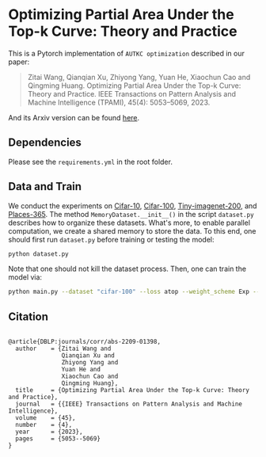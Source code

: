 # Optimizing Partial Area Under the Top-k Curve: Theory and Practice

This is a Pytorch implementation of `AUTKC optimization` described in our paper:

> Zitai Wang, Qianqian Xu, Zhiyong Yang, Yuan He, Xiaochun Cao and Qingming Huang. Optimizing Partial Area Under the Top-k Curve: Theory and Practice. IEEE Transactions on Pattern Analysis and Machine Intelligence (TPAMI), 45(4): 5053–5069, 2023.

And its Arxiv version can be found [here](https://arxiv.org/pdf/2209.01398.pdf).

## Dependencies
Please see the `requirements.yml` in the root folder.


## Data and Train
We conduct the experiments on [Cifar-10](https://www.cs.toronto.edu/~kriz/cifar.html), [Cifar-100](https://www.cs.toronto.edu/~kriz/cifar.html), [Tiny-imagenet-200](https://www.kaggle.com/c/tiny-imagenet), and [Places-365](http://places2.csail.mit.edu/download.html). The method `MemoryDataset.__init__()` in the script `dataset.py` describes how to organize these datasets. What's more, to enable parallel computation, we create a shared memory to store the data. To this end, one should first run `dataset.py` before training or testing the model:
```bash
python dataset.py
```
Note that one should not kill the dataset process. Then, one can train the model via:
```bash
python main.py --dataset "cifar-100" --loss atop --weight_scheme Exp --resume checkpoints/*** 
```

## Citation

```

@article{DBLP:journals/corr/abs-2209-01398,
  author    = {Zitai Wang and
               Qianqian Xu and
               Zhiyong Yang and
               Yuan He and
               Xiaochun Cao and
               Qingming Huang},
  title     = {Optimizing Partial Area Under the Top-k Curve: Theory and Practice},
  journal   = {{IEEE} Transactions on Pattern Analysis and Machine Intelligence},
  volume    = {45},
  number    = {4},
  year      = {2023},
  pages     = {5053--5069}
}
```